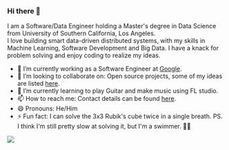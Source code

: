 ### Hi there 👋

I am a Software/Data Engineer holding a Master's degree in Data Science from University of Southern California, Los Angeles.  
I love building smart data-driven distributed systems, with my skills in Machine Learning, Software Development and Big Data. I have a knack for problem solving and enjoy coding to realize my ideas. 

- 🔭 I’m currently working as a Software Engineer at [Google](https://www.google.com/).
- 👯 I’m looking to collaborate on: Open source projects, some of my ideas are listed [here](https://github.com/tanaysh7?tab=projects).
- 🌱 I’m currently learning to play Guitar and make music using FL studio.
- 📫 How to reach me: Contact details can be found [here](https://tanay.page.link/me).
- 😄 Pronouns: He/Him
- ⚡ Fun fact: I can solve the 3x3 Rubik's cube twice in a single breath. PS. I think I'm still pretty slow at solving it, but I'm a swimmer. :man_shrugging:  

![](https://komarev.com/ghpvc/?username=tanaysh7&style=flat-square)
<!--
**

To Add:

- 🤔 I’m looking for help with ...
- 💬 Ask me about ...

-->

